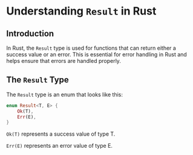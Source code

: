 # Understanding `Result` in Rust

## Introduction

In Rust, the `Result` type is used for functions that can return either a success value or an error. This is essential for error handling in Rust and helps ensure that errors are handled properly.

## The `Result` Type

The `Result` type is an enum that looks like this:

```rust
enum Result<T, E> {
    Ok(T),
    Err(E),
}
```

`Ok(T)` represents a success value of type T.

`Err(E)` represents an error value of type E.

